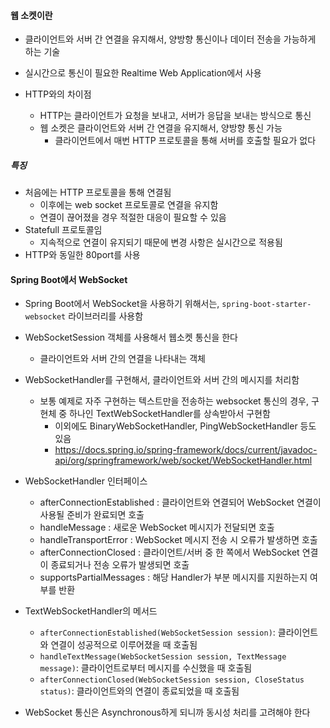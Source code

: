 #### 웹 소켓이란
- 클라이언트와 서버 간 연결을 유지해서, 양방향 통신이나 데이터 전송을 가능하게 하는 기술
- 실시간으로 통신이 필요한 Realtime Web Application에서 사용

- HTTP와의 차이점
  - HTTP는 클라이언트가 요청을 보내고, 서버가 응답을 보내는 방식으로 통신
  - 웹 소켓은 클라이언트와 서버 간 연결을 유지해서, 양방향 통신 가능
    - 클라이언트에서 매번 HTTP 프로토콜을 통해 서버를 호출할 필요가 없다

##### 특징
- 처음에는 HTTP 프로토콜을 통해 연결됨
  - 이후에는 web socket 프로토콜로 연결을 유지함
  - 연결이 끊어졌을 경우 적절한 대응이 필요할 수 있음
- Statefull 프로토콜임
  - 지속적으로 연결이 유지되기 때문에 변경 사항은 실시간으로 적용됨
- HTTP와 동일한 80port를 사용


#### Spring Boot에서 WebSocket

- Spring Boot에서 WebSocket을 사용하기 위해서는, `spring-boot-starter-websocket` 라이브러리를 사용함
- WebSocketSession 객체를 사용해서 웹소켓 통신을 한다
  - 클라이언트와 서버 간의 연결을 나타내는 객체
- WebSocketHandler를 구현해서, 클라이언트와 서버 간의 메시지를 처리함
  - 보통 예제로 자주 구현하는 텍스트만을 전송하는 websocket 통신의 경우, 구현체 중 하나인 TextWebSocketHandler를 상속받아서 구현함
    - 이외에도 BinaryWebSocketHandler, PingWebSocketHandler 등도 있음
    - https://docs.spring.io/spring-framework/docs/current/javadoc-api/org/springframework/web/socket/WebSocketHandler.html

- WebSocketHandler 인터페이스
  - afterConnectionEstablished : 클라이언트와 연결되어 WebSocket 연결이 사용될 준비가 완료되면 호출
  - handleMessage : 새로운 WebSocket 메시지가 전달되면 호출
  - handleTransportError : WebSocket 메시지 전송 시 오류가 발생하면 호출
  - afterConnectionClosed : 클라이언트/서버 중 한 쪽에서 WebSocket 연결이 종료되거나 전송 오류가 발생되면 호출
  - supportsPartialMessages : 해당 Handler가 부분 메시지를 지원하는지 여부를 반환

- TextWebSocketHandler의 메서드
  - `afterConnectionEstablished(WebSocketSession session)`: 클라이언트와 연결이 성공적으로 이루어졌을 때 호출됨
  - `handleTextMessage(WebSocketSession session, TextMessage message)`: 클라이언트로부터 메시지를 수신했을 때 호출됨
  - `afterConnectionClosed(WebSocketSession session, CloseStatus status)`: 클라이언트와의 연결이 종료되었을 때 호출됨

- WebSocket 통신은 Asynchronous하게 되니까 동시성 처리를 고려해야 한다